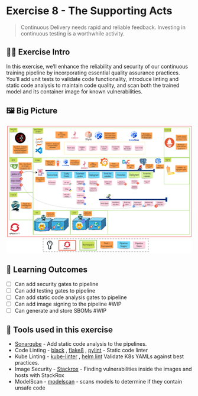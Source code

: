 # Exercise 8 - The Supporting Acts
>  Continuous Delivery needs rapid and reliable feedback. Investing in continuous testing is a worthwhile activity.


## 👨‍🍳 Exercise Intro
In this exercise, we’ll enhance the reliability and security of our continuous training pipeline by incorporating essential quality assurance practices. You’ll add unit tests to validate code functionality, introduce linting and static code analysis to maintain code quality, and scan both the trained model and its container image for known vulnerabilities.


## 🖼️ Big Picture

![big-picture-quality-gate.jpg](./images/big-picture-quality-gate.jpg)

## 🔮 Learning Outcomes
- [ ] Can add security gates to pipeline
- [ ] Can add testing gates to pipeline
- [ ] Can add static code analysis gates to pipeline
- [ ] Can add image signing to the pipeline #WIP
- [ ] Can generate and store SBOMs #WIP

## 🔨 Tools used in this exercise
 * <span style="color:blue;">[Sonarqube](https://www.sonarqube.org/)</span> - Add static code analysis to the pipelines.
* Code Linting - <span style="color:blue;">[black](https://github.com/psf/black)</span> , <span style="color:blue;">[flake8](https://flake8.pycqa.org/en/latest/)</span> , <span style="color:blue;">[pylint](https://pypi.org/project/pylint/)</span>  - Static code linter
* Kube Linting - <span style="color:blue;">[kube-linter](https://docs.kubelinter.io/#/)</span> , <span style="color:blue;">[helm lint](https://helm.sh/docs/helm/helm_lint/)</span>  Validate K8s YAMLs against best practices.
* Image Security - <span style="color:blue;">[Stackrox](https://www.redhat.com/en/technologies/cloud-computing/openshift/advanced-cluster-security-kubernetes)</span> - Finding vulnerabilities inside the images and hosts with StackRox
* ModelScan - <span style="color:blue;">[modelscan](https://github.com/protectai/modelscan)</span> - scans models to determine if they contain unsafe code